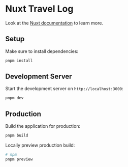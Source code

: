 # Nuxt Travel Log

Look at the [Nuxt documentation](https://nuxt.com/docs/getting-started/introduction) to learn more.

## Setup

Make sure to install dependencies:

```bash
pnpm install
```

## Development Server

Start the development server on `http://localhost:3000`:

```bash
pnpm dev
```

## Production

Build the application for production:

```bash
pnpm build
```

Locally preview production build:

```bash
# npm
pnpm preview
```